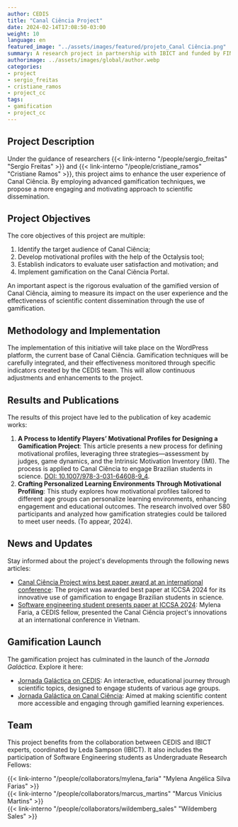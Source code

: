 ```yaml
---
author: CEDIS
title: "Canal Ciência Project"
date: 2024-02-14T17:08:50-03:00
weight: 10
language: en
featured_image: "../assets/images/featured/projeto_Canal Ciência.png"
summary: A research project in partnership with IBICT and funded by FINATEC, aimed at enhancing the user experience of the Canal Ciência through the use of gamification.
authorimage: ../assets/images/global/author.webp
categories: 
- project
- sergio_freitas
- cristiane_ramos
- project_cc
tags: 
- gamification
- project_cc
---
```


## Project Description

Under the guidance of researchers {{< link-interno "/people/sergio_freitas" "Sergio Freitas" >}} and {{< link-interno "/people/cristiane_ramos" "Cristiane Ramos" >}}, this project aims to enhance the user experience of Canal Ciência. By employing advanced gamification techniques, we propose a more engaging and motivating approach to scientific dissemination.

## Project Objectives

The core objectives of this project are multiple:
1. Identify the target audience of Canal Ciência;
2. Develop motivational profiles with the help of the Octalysis tool;
3. Establish indicators to evaluate user satisfaction and motivation; and
4. Implement gamification on the Canal Ciência Portal.

An important aspect is the rigorous evaluation of the gamified version of Canal Ciência, aiming to measure its impact on the user experience and the effectiveness of scientific content dissemination through the use of gamification.

## Methodology and Implementation

The implementation of this initiative will take place on the WordPress platform, the current base of Canal Ciência. Gamification techniques will be carefully integrated, and their effectiveness monitored through specific indicators created by the CEDIS team. This will allow continuous adjustments and enhancements to the project.

## Results and Publications

The results of this project have led to the publication of key academic works:
1. **A Process to Identify Players’ Motivational Profiles for Designing a Gamification Project**: This article presents a new process for defining motivational profiles, leveraging three strategies—assessment by judges, game dynamics, and the Intrinsic Motivation Inventory (IMI). The process is applied to Canal Ciência to engage Brazilian students in science. [DOI: 10.1007/978-3-031-64608-9_4](https://doi.org/10.1007/978-3-031-64608-9_4).
2. **Crafting Personalized Learning Environments Through Motivational Profiling**: This study explores how motivational profiles tailored to different age groups can personalize learning environments, enhancing engagement and educational outcomes. The research involved over 580 participants and analyzed how gamification strategies could be tailored to meet user needs. (To appear, 2024).

## News and Updates

Stay informed about the project's developments through the following news articles:
- [Canal Ciência Project wins best paper award at an international conference](https://cedis.unb.br/posts/news-post.010/): The project was awarded best paper at ICCSA 2024 for its innovative use of gamification to engage Brazilian students in science.
- [Software engineering student presents paper at ICCSA 2024](https://cedis.unb.br/posts/news-post.009/): Mylena Faria, a CEDIS fellow, presented the Canal Ciência project's innovations at an international conference in Vietnam.


## Gamification Launch

The gamification project has culminated in the launch of the *Jornada Galáctica*. Explore it here:
- [Jornada Galáctica on CEDIS](https://cedis.unb.br/products/jornada_galactica/): An interactive, educational journey through scientific topics, designed to engage students of various age groups.
- [Jornada Galáctica on Canal Ciência](https://canalciencia.ibict.br/jornada-galactica/): Aimed at making scientific content more accessible and engaging through gamified learning experiences.

## Team

This project benefits from the collaboration between CEDIS and IBICT experts, coordinated by Leda Sampson (IBICT). It also includes the participation of Software Engineering students as Undergraduate Research Fellows:

{{< link-interno "/people/collaborators/mylena_faria" "Mylena Angélica Silva Farias" >}}<br>
{{< link-interno "/people/collaborators/marcus_martins" "Marcus Vinicius Martins" >}}<br>
{{< link-interno "/people/collaborators/wildemberg_sales" "Wildemberg Sales" >}}
